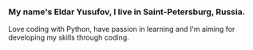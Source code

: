 ### My name's Eldar Yusufov, I live in Saint-Petersburg, Russia. 
Love coding with Python, have passion in learning and I'm aiming for developing my skills through coding.
